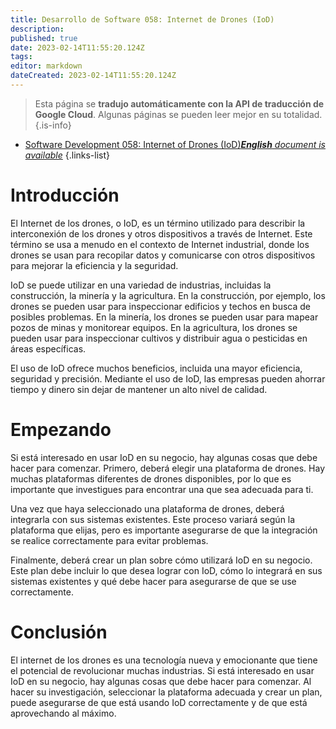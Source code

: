 ```yaml
---
title: Desarrollo de Software 058: Internet de Drones (IoD)
description: 
published: true
date: 2023-02-14T11:55:20.124Z
tags: 
editor: markdown
dateCreated: 2023-02-14T11:55:20.124Z
---
```


> Esta página se **tradujo automáticamente con la API de traducción de Google Cloud**.
Algunas páginas se pueden leer mejor en su totalidad.{.is-info}



- [Software Development 058: Internet of Drones (IoD)***English** document is available*](/en/Knowledge-base/Software-Development/Learning/software-development-058-internet-of-drones-iod)
{.links-list}


# Introducción

El Internet de los drones, o IoD, es un término utilizado para describir la interconexión de los drones y otros dispositivos a través de Internet. Este término se usa a menudo en el contexto de Internet industrial, donde los drones se usan para recopilar datos y comunicarse con otros dispositivos para mejorar la eficiencia y la seguridad.

IoD se puede utilizar en una variedad de industrias, incluidas la construcción, la minería y la agricultura. En la construcción, por ejemplo, los drones se pueden usar para inspeccionar edificios y techos en busca de posibles problemas. En la minería, los drones se pueden usar para mapear pozos de minas y monitorear equipos. En la agricultura, los drones se pueden usar para inspeccionar cultivos y distribuir agua o pesticidas en áreas específicas.

El uso de IoD ofrece muchos beneficios, incluida una mayor eficiencia, seguridad y precisión. Mediante el uso de IoD, las empresas pueden ahorrar tiempo y dinero sin dejar de mantener un alto nivel de calidad.

# Empezando

Si está interesado en usar IoD en su negocio, hay algunas cosas que debe hacer para comenzar. Primero, deberá elegir una plataforma de drones. Hay muchas plataformas diferentes de drones disponibles, por lo que es importante que investigues para encontrar una que sea adecuada para ti.

Una vez que haya seleccionado una plataforma de drones, deberá integrarla con sus sistemas existentes. Este proceso variará según la plataforma que elijas, pero es importante asegurarse de que la integración se realice correctamente para evitar problemas.

Finalmente, deberá crear un plan sobre cómo utilizará IoD en su negocio. Este plan debe incluir lo que desea lograr con IoD, cómo lo integrará en sus sistemas existentes y qué debe hacer para asegurarse de que se use correctamente.

# Conclusión

El internet de los drones es una tecnología nueva y emocionante que tiene el potencial de revolucionar muchas industrias. Si está interesado en usar IoD en su negocio, hay algunas cosas que debe hacer para comenzar. Al hacer su investigación, seleccionar la plataforma adecuada y crear un plan, puede asegurarse de que está usando IoD correctamente y de que está aprovechando al máximo.